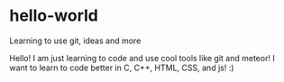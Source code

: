 # hello-world
Learning to use git, ideas and more

Hello! I am just learning to code and use cool tools like git and meteor!
I want to learn to code better in C, C++, HTML, CSS, and js!
:)

